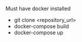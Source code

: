 Must have docker installed

- git clone <repository_url>
- docker-compose build
- docker-compose up

<!-- DATABASE WILL BE RUNNING in localhost:5432 -->
<!-- App will be accessible in localhost:8081 -->

